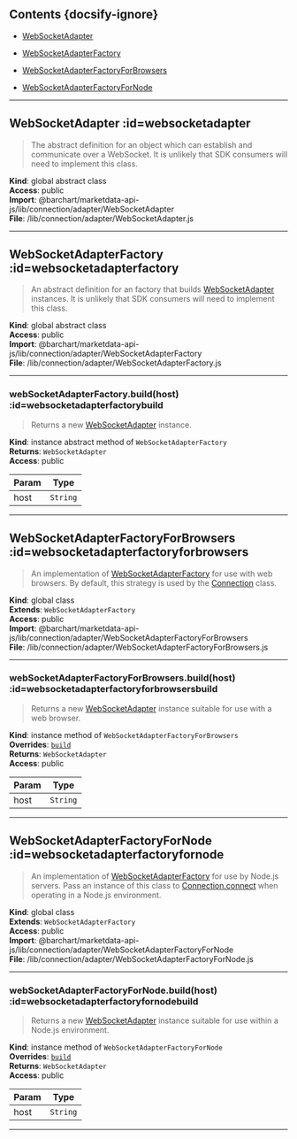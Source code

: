 ## Contents {docsify-ignore}

* [WebSocketAdapter](#WebSocketAdapter) 

* [WebSocketAdapterFactory](#WebSocketAdapterFactory) 

* [WebSocketAdapterFactoryForBrowsers](#WebSocketAdapterFactoryForBrowsers) 

* [WebSocketAdapterFactoryForNode](#WebSocketAdapterFactoryForNode) 


* * *

## WebSocketAdapter :id=websocketadapter
>The abstract definition for an object which can establish and
communicate over a WebSocket. It is unlikely that SDK consumers
will need to implement this class.

**Kind**: global abstract class  
**Access**: public  
**Import**: @barchart/marketdata-api-js/lib/connection/adapter/WebSocketAdapter  
**File**: /lib/connection/adapter/WebSocketAdapter.js  

* * *

## WebSocketAdapterFactory :id=websocketadapterfactory
>An abstract definition for an factory that builds [WebSocketAdapter](/content/sdk/lib-connection-adapter?id=websocketadapter)
instances. It is unlikely that SDK consumers will need to implement this class.

**Kind**: global abstract class  
**Access**: public  
**Import**: @barchart/marketdata-api-js/lib/connection/adapter/WebSocketAdapterFactory  
**File**: /lib/connection/adapter/WebSocketAdapterFactory.js  

* * *

### webSocketAdapterFactory.build(host) :id=websocketadapterfactorybuild
>Returns a new [WebSocketAdapter](/content/sdk/lib-connection-adapter?id=websocketadapter) instance.

**Kind**: instance abstract method of <code>WebSocketAdapterFactory</code>  
**Returns**: <code>WebSocketAdapter</code>  
**Access**: public  

| Param | Type |
| --- | --- |
| host | <code>String</code> | 


* * *

## WebSocketAdapterFactoryForBrowsers :id=websocketadapterfactoryforbrowsers
>An implementation of [WebSocketAdapterFactory](/content/sdk/lib-connection-adapter?id=websocketadapterfactory) for use with web browsers. By default,
this strategy is used by the [Connection](/content/sdk/lib-connection?id=/content/sdk/lib-connection?id=connection) class.

**Kind**: global class  
**Extends**: <code>WebSocketAdapterFactory</code>  
**Access**: public  
**Import**: @barchart/marketdata-api-js/lib/connection/adapter/WebSocketAdapterFactoryForBrowsers  
**File**: /lib/connection/adapter/WebSocketAdapterFactoryForBrowsers.js  

* * *

### webSocketAdapterFactoryForBrowsers.build(host) :id=websocketadapterfactoryforbrowsersbuild
>Returns a new [WebSocketAdapter](/content/sdk/lib-connection-adapter?id=websocketadapter) instance suitable for use
with a web browser.

**Kind**: instance method of <code>WebSocketAdapterFactoryForBrowsers</code>  
**Overrides**: [<code>build</code>](#WebSocketAdapterFactorybuild)  
**Returns**: <code>WebSocketAdapter</code>  
**Access**: public  

| Param | Type |
| --- | --- |
| host | <code>String</code> | 


* * *

## WebSocketAdapterFactoryForNode :id=websocketadapterfactoryfornode
>An implementation of [WebSocketAdapterFactory](/content/sdk/lib-connection-adapter?id=websocketadapterfactory) for use by Node.js servers. Pass
an instance of this class to [Connection.connect](Connection.connect) when operating in a Node.js
environment.

**Kind**: global class  
**Extends**: <code>WebSocketAdapterFactory</code>  
**Access**: public  
**Import**: @barchart/marketdata-api-js/lib/connection/adapter/WebSocketAdapterFactoryForNode  
**File**: /lib/connection/adapter/WebSocketAdapterFactoryForNode.js  

* * *

### webSocketAdapterFactoryForNode.build(host) :id=websocketadapterfactoryfornodebuild
>Returns a new [WebSocketAdapter](/content/sdk/lib-connection-adapter?id=websocketadapter) instance suitable for use
within a Node.js environment.

**Kind**: instance method of <code>WebSocketAdapterFactoryForNode</code>  
**Overrides**: [<code>build</code>](#WebSocketAdapterFactorybuild)  
**Returns**: <code>WebSocketAdapter</code>  
**Access**: public  

| Param | Type |
| --- | --- |
| host | <code>String</code> | 


* * *

